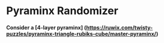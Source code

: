 # Pyraminx Randomizer

#### Consider a [4-layer pyraminx] (https://ruwix.com/twisty-puzzles/pyraminx-triangle-rubiks-cube/master-pyraminx/)
